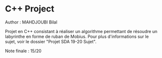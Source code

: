 # C++ Project

Author : MAHDJOUBI Bilal

Projet en C++ consistant à réaliser un algorithme permettant de résoudre un labyrinthe en forme de ruban de Mobius. 
Pour plus d'informations sur le sujet, voir le dossier "Projet SDA 19-20 Sujet". 


Note finale : 15/20 
